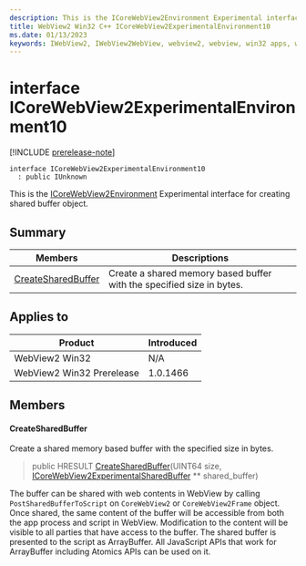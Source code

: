 ```yaml
---
description: This is the ICoreWebView2Environment Experimental interface for creating shared buffer object.
title: WebView2 Win32 C++ ICoreWebView2ExperimentalEnvironment10
ms.date: 01/13/2023
keywords: IWebView2, IWebView2WebView, webview2, webview, win32 apps, win32, edge, ICoreWebView2, ICoreWebView2Controller, browser control, edge html, ICoreWebView2ExperimentalEnvironment10
---
```


# interface ICoreWebView2ExperimentalEnvironment10

[!INCLUDE [prerelease-note](../includes/prerelease-note.md)]

```
interface ICoreWebView2ExperimentalEnvironment10
  : public IUnknown
```

This is the [ICoreWebView2Environment](icorewebview2environment.md) Experimental interface for creating shared buffer object.

## Summary

 Members                        | Descriptions
--------------------------------|---------------------------------------------
[CreateSharedBuffer](#createsharedbuffer) | Create a shared memory based buffer with the specified size in bytes.

## Applies to

Product                         | Introduced
--------------------------------|---------------------------------------------
WebView2 Win32            |    N/A
WebView2 Win32 Prerelease |    1.0.1466

## Members

#### CreateSharedBuffer

Create a shared memory based buffer with the specified size in bytes.

> public HRESULT [CreateSharedBuffer](#createsharedbuffer)(UINT64 size, [ICoreWebView2ExperimentalSharedBuffer](icorewebview2experimentalsharedbuffer.md) ** shared_buffer)

The buffer can be shared with web contents in WebView by calling `PostSharedBufferToScript` on `CoreWebView2` or `CoreWebView2Frame` object. Once shared, the same content of the buffer will be accessible from both the app process and script in WebView. Modification to the content will be visible to all parties that have access to the buffer. The shared buffer is presented to the script as ArrayBuffer. All JavaScript APIs that work for ArrayBuffer including Atomics APIs can be used on it.


